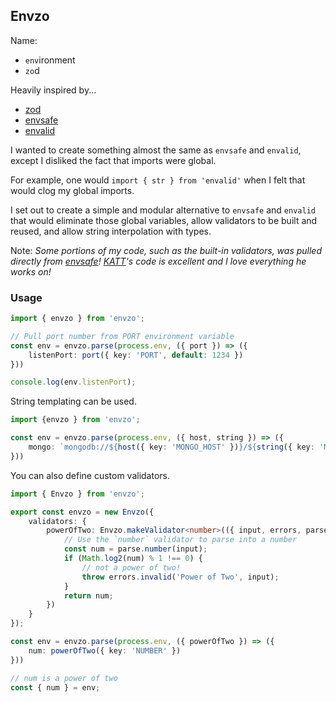 
## Envzo

Name:
- `env`ironment
- `zo`d

Heavily inspired by...
- [zod](https://github.com/colinhacks/zod)
- [envsafe](https://github.com/KATT/envsafe)
- [envalid](https://github.com/af/envalid)

I wanted to create something almost the same as `envsafe` and `envalid`, 
except I disliked the fact that imports were global.

For example, one would `import { str } from 'envalid'` when I felt that would clog my global imports.

I set out to create a simple and modular alternative to `envsafe` and `envalid` that would eliminate
those global variables, allow validators to be built and reused, and allow string interpolation with types.

Note: *Some portions of my code, such as the built-in validators, was pulled directly from [envsafe](https://github.com/KATT/envsafe)! [KATT](https://github.com/KATT)'s code is excellent and I love everything he works on!*

### Usage

```ts
import { envzo } from 'envzo';

// Pull port number from PORT environment variable
const env = envzo.parse(process.env, ({ port }) => ({
    listenPort: port({ key: 'PORT', default: 1234 })
}))

console.log(env.listenPort);
```

String templating can be used.
```ts
import {envzo } from 'envzo';

const env = envzo.parse(process.env, ({ host, string }) => ({
    mongo: `mongodb://${host({ key: 'MONGO_HOST' })}/${string({ key: 'MONGO_DB' })}`
}))
```

You can also define custom validators.
```ts
import { Envzo } from 'envzo';

export const envzo = new Envzo({
    validators: {
        powerOfTwo: Envzo.makeValidator<number>(({ input, errors, parse }) => {
            // Use the `number` validator to parse into a number
            const num = parse.number(input);
            if (Math.log2(num) % 1 !== 0) {
                // not a power of two!
                throw errors.invalid('Power of Two', input);
            }
            return num;
        })
    }
});

const env = envzo.parse(process.env, ({ powerOfTwo }) => ({
    num: powerOfTwo({ key: 'NUMBER' })
}))

// num is a power of two
const { num } = env;
```
